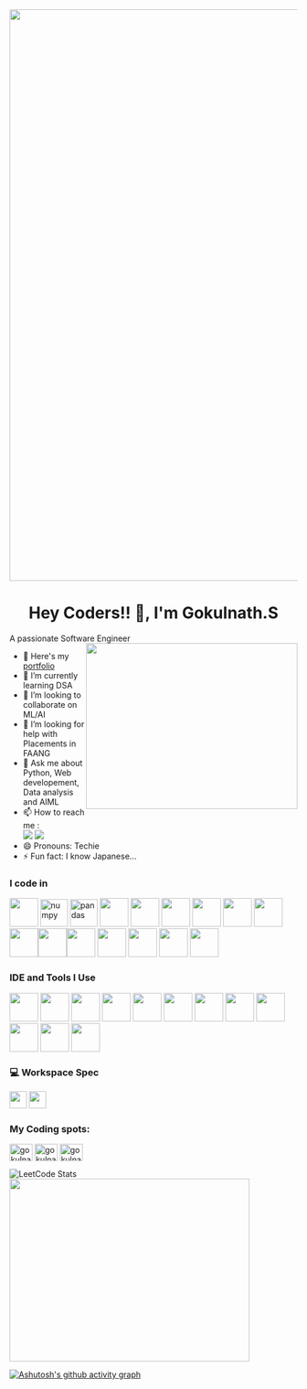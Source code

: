 <img src="https://user-images.githubusercontent.com/74038190/225813708-98b745f2-7d22-48cf-9150-083f1b00d6c9.gif" width="1000" />


<h1 align="center">Hey Coders!! 
 👋, I'm Gokulnath.S</h1>

A passionate Software Engineer 
<img align="right" width="370" height="290" src="https://i.pinimg.com/originals/47/f0/34/47f0342cec72b800463bf003eac1257e.gif">
- 🔭 Here's my [portfolio](Gokul461/Portfolio)                                              
- 🌱 I’m currently learning DSA
- 👯 I’m looking to collaborate on ML/AI
- 🤔 I’m looking for help with Placements in FAANG
- 💬 Ask me about Python, Web developement, Data analysis and AIML
- 📫 How to reach me :
<br />[<img src="https://img.shields.io/badge/Email-1DA1F2?style=for-the-badge&logo=gmail&logoColor=white" />](mailto:gokulnath461123456@gmail.com)
 [<img src="https://img.shields.io/badge/LinkedIn-0077B5?style=for-the-badge&logo=linkedin&logoColor=white" />](www.linkedin.com/in/gokulnath-s-b57313264)
- 😄 Pronouns: Techie
- ⚡ Fun fact: I know Japanese...



### I code in
<img height="50" width="50" src="https://img.icons8.com/color/48/000000/python.png" /> <img width="48" height="48" src="https://img.icons8.com/color/48/numpy.png" alt="numpy"/> <img width="48" height="48" src="https://img.icons8.com/color/48/pandas.png" alt="pandas"/> <img height="50" width="50" src="https://img.icons8.com/color/48/000000/c-programming.png" /> <img height="50" width="50" src="https://img.icons8.com/color/48/000000/c-plus-plus-logo.png" /> <img height="50" width="50" src="https://img.icons8.com/color/48/000000/java-coffee-cup-logo.png" /> <img height="50" width="50" src="https://img.icons8.com/color/48/000000/html-5.png" /> <img height="50" width="50" src="https://img.icons8.com/color/48/000000/css3.png" /> <img height="50" width="50" src="https://img.icons8.com/color/48/000000/bootstrap.png" />
<img height="50" width="50" src="https://img.icons8.com/color/48/000000/javascript.png"/><img height="50" width="50" src="https://img.icons8.com/color/48/000000/tensorflow.png"/><img height="50" width="50" src="https://img.icons8.com/color/48/000000/react-native.png"/> <img height="50" width="50" src="https://img.icons8.com/color/48/000000/mysql-logo.png"/> <img height="50" width="50" src="https://img.icons8.com/color/48/000000/mongodb.png"/> <img height="50" width="50" src="https://img.icons8.com/color/48/000000/nodejs.png"/> <img height="50" width="50" src="https://img.icons8.com/color/48/000000/opencv.png" /> 


### IDE and Tools I Use
<img height="50" width="50" src="https://img.icons8.com/color/48/000000/visual-studio-code-2019.png"/> <img height="50" width="50" src="https://img.icons8.com/color/48/000000/pycharm.png"/> <img height="50" width="50" src="https://img.icons8.com/color/50/000000/git.png"/> <img height="50" width="50" src="https://img.icons8.com/dusk/64/000000/anaconda.png"/> <img height="50" width="50" src="https://img.icons8.com/color/48/000000/figma--v1.png"/> <img height="50" src="https://img.shields.io/badge/Microsoft_Excel-217346?style=for-the-badge&logo=microsoft-excel&logoColor=white"/> <img height="50" src="https://img.shields.io/badge/Tableau-E97627?style=for-the-badge&logo=Tableau&logoColor=white"/>  <img height="50" src="https://img.shields.io/badge/-CodeChef-5B4638?style=for-the-badge&logo=CodeChef&logoColor=white" />
<img height="50" src="https://img.shields.io/badge/Colab-F9AB00?style=for-the-badge&logo=googlecolab&logoColor=white" /> <img height="50" src="https://img.shields.io/badge/Jupyter-F37626?style=for-the-badge&logo=jupyter&logoColor=white" />  <img height="50" src="https://img.shields.io/badge/Canva-00C4CC?style=for-the-badge&logo=Canva&logoColor=white"/>  <img height="50" src="https://img.shields.io/badge/Power%20BI-F2C811?style=for-the-badge&logo=power-bi&logoColor=black" />



### 💻 Workspace Spec
<img height="30" src="https://img.shields.io/badge/Asus%20Vivobook%2015_M1-ED1C24?style=for-the-badge&logo=asus&logoColor=white"/> <img height="30" src="https://img.shields.io/badge/AMD-Ryzen_7_5800Hs-ED1C24?style=for-the-badge&logo=amd&logoColor=white"/> 

<h3 align="left">My Coding spots:</h3>
<p align="left">
<a href="https://www.leetcode.com/gokulnath461" target="blank"><img align="center" src="https://raw.githubusercontent.com/rahuldkjain/github-profile-readme-generator/master/src/images/icons/Social/leet-code.svg" alt="gokulnath461" height="30" width="40" /></a>
<a href="https://www.codechef.com/users/gokulnath007" target="blank"><img align="center" src="https://cdn.jsdelivr.net/npm/simple-icons@3.1.0/icons/codechef.svg" alt="gokulnath007" height="30" width="40" /></a>
<a href="https://www.hackerrank.com/gokulnath4611231" target="blank"><img align="center" src="https://raw.githubusercontent.com/rahuldkjain/github-profile-readme-generator/master/src/images/icons/Social/hackerrank.svg" alt="gokulnath4611231" height="30" width="40" /></a> 
</p>  

![LeetCode Stats](https://leetcard.jacoblin.cool/gokulnath461?theme=dark&font=Roboto%20Mono&ext=heatmap) 
<img src="https://github-readme-stats.vercel.app/api/top-langs/?username=Gokul461&theme=blue-green" width=420 height=320/>

[![Ashutosh's github activity graph](https://github-readme-activity-graph.vercel.app/graph?username=gokul461&bg_color=000000&color=2dedfb&line=00e1ff&point=fffafa&area=true&hide_border=true)](https://github.com/ashutosh00710/github-readme-activity-graph)
